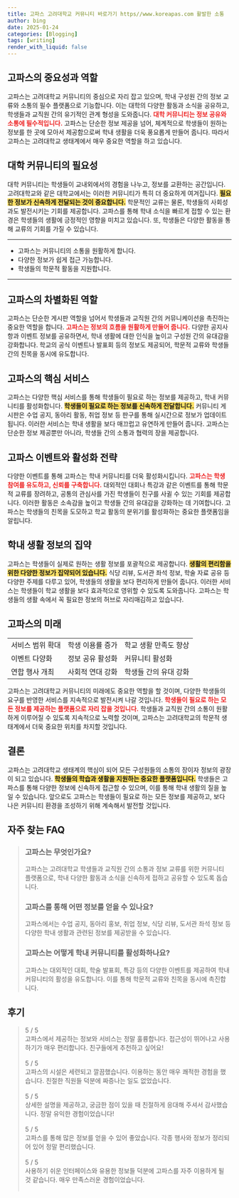 ```yaml
---
title: 고파스 고려대학교 커뮤니티 바로가기 https//www.koreapas.com 활발한 소통
author: bing
date: 2025-01-24
categories: [Blogging]
tags: [writing]
render_with_liquid: false
---
```



<h2 id='고파스_중요성과_역할'>고파스의 중요성과 역할</h2>

<p>고파스는 고려대학교 커뮤니티의 중심으로 자리 잡고 있으며, 학내 구성원 간의 정보 교류와 소통의 필수 플랫폼으로 기능합니다. 이는 대학의 다양한 활동과 소식을 공유하고, 학생들과 교직원 간의 유기적인 관계 형성을 도와줍니다. <b><span style="color: #ee2323;">대학 커뮤니티는 정보 공유와 소통에 필수적입니다.</span></b> 고파스는 단순한 정보 제공을 넘어, 체계적으로 학생들이 원하는 정보를 한 곳에 모아서 제공함으로써 학내 생활을 더욱 풍요롭게 만들어 줍니다. 따라서 고파스는 고려대학교 생태계에서 매우 중요한 역할을 하고 있습니다.</p>

<h2 id='커뮤니티의_필요성'>대학 커뮤니티의 필요성</h2>

<p>대학 커뮤니티는 학생들이 교내외에서의 경험을 나누고, 정보를 교환하는 공간입니다. 고려대학교와 같은 대학교에서는 이러한 커뮤니티가 특히 더 중요하게 여겨집니다. <b><span style="background-color: #ffe066;">필요한 정보가 신속하게 전달되는 것이 중요합니다.</span></b> 학문적인 교류는 물론, 학생들의 사회성과도 발전시키는 기회를 제공합니다. 고파스를 통해 학내 소식을 빠르게 접할 수 있는 환경은 학생들의 생활에 긍정적인 영향을 미치고 있습니다. 또, 학생들은 다양한 활동을 통해 교류의 기회를 가질 수 있습니다.</p>

<hr />

<ul>
    <li>고파스는 커뮤니티의 소통을 원활하게 합니다.</li>
    <li>다양한 정보가 쉽게 접근 가능합니다.</li>
    <li>학생들의 학문적 활동을 지원합니다.</li>
</ul>

<hr />

<h2 id='고파스의_차별화된_역할'>고파스의 차별화된 역할</h2>

<p>고파스는 단순한 게시판 역할을 넘어서 학생들과 교직원 간의 커뮤니케이션을 촉진하는 중요한 역할을 합니다. <b><span style="color: #ee2323;">고파스는 정보의 흐름을 원활하게 만들어 줍니다.</span></b> 다양한 공지사항과 이벤트 정보를 공유하면서, 학내 생활에 대한 인식을 높이고 구성원 간의 유대감을 강화합니다. 학교의 공식 이벤트나 발표회 등의 정보도 제공되어, 학문적 교류와 학생들 간의 친목을 동시에 유도합니다.</p>

<h2 id='고파스의_핵심_서비스'>고파스의 핵심 서비스</h2>

<p>고파스는 다양한 핵심 서비스를 통해 학생들이 필요로 하는 정보를 제공하고, 학내 커뮤니티를 활성화합니다. <b><span style="background-color: #ffe066;">학생들이 필요로 하는 정보를 신속하게 전달합니다.</span></b> 커뮤니티 게시판은 수업 공지, 동아리 활동, 취업 정보 등 판구를 통해 실시간으로 정보가 업데이트됩니다. 이러한 서비스는 학내 생활을 보다 매끄럽고 유연하게 만들어 줍니다. 고파스는 단순한 정보 제공뿐만 아니라, 학생들 간의 소통과 협력의 장을 제공합니다.</p>

<h2 id='고파스_이벤트'>고파스 이벤트와 활성화 전략</h2>

<p>다양한 이벤트를 통해 고파스는 학내 커뮤니티를 더욱 활성화시킵니다. <b><span style="color: #ee2323;">고파스는 학생 참여를 유도하고, 신뢰를 구축합니다.</span></b> 대외적인 대회나 특강과 같은 이벤트를 통해 학문적 교류를 장려하고, 공통의 관심사를 가진 학생들이 친구를 사귈 수 있는 기회를 제공합니다. 이러한 활동은 소속감을 높이고 학생들 간의 유대감을 강화하는 데 기여합니다. 고파스는 학생들의 친목을 도모하고 학교 활동의 분위기를 활성화하는 중요한 플랫폼임을 알립니다.</p>

<h2 id='생활_정보의_집약'>학내 생활 정보의 집약</h2>

<p>고파스는 학생들이 실제로 원하는 생활 정보를 포괄적으로 제공합니다. <b><span style="background-color: #ffe066;">생활의 편리함을 위한 다양한 정보가 집약되어 있습니다.</span></b> 식당 리뷰, 도서관 좌석 정보, 학술 자료 공유 등 다양한 주제를 다루고 있어, 학생들의 생활을 보다 편리하게 만들어 줍니다. 이러한 서비스는 학생들이 학교 생활을 보다 효과적으로 영위할 수 있도록 도와줍니다. 고파스는 학생들의 생활 속에서 꼭 필요한 정보의 허브로 자리매김하고 있습니다.</p>

<h2 id='고파스의_미래'>고파스의 미래</h2>

<table>
    <tr>
        <td>서비스 범위 확대</td>
        <td>학생 이용률 증가</td>
        <td>학교 생활 만족도 향상</td>
    </tr>
    <tr>
        <td>이벤트 다양화</td>
        <td>정보 공유 활성화</td>
        <td>커뮤니티 활성화</td>
    </tr>
    <tr>
        <td>연합 행사 개최</td>
        <td>사회적 연대 강화</td>
        <td>학생들 간의 유대 강화</td>
    </tr>
</table>

<p>고파스는 고려대학교 커뮤니티의 미래에도 중요한 역할을 할 것이며, 다양한 학생들의 요구를 반영한 서비스를 지속적으로 발전시켜 나갈 것입니다. <b><span style="color: #ee2323;">학생들이 필요로 하는 모든 정보를 제공하는 플랫폼으로 자리 잡을 것입니다.</span></b> 학생들과 교직원 간의 소통이 원활하게 이루어질 수 있도록 지속적으로 노력할 것이며, 고파스는 고려대학교의 학문적 생태계에서 더욱 중요한 위치를 차지할 것입니다.</p>

<h2 id='결론'>결론</h2>

<p>고파스는 고려대학교 생태계의 핵심이 되어 모든 구성원들의 소통의 장이자 정보의 광장이 되고 있습니다. <b><span style="background-color: #ffe066;">학생들의 학습과 생활을 지원하는 중요한 플랫폼입니다.</span></b> 학생들은 고파스를 통해 다양한 정보에 신속하게 접근할 수 있으며, 이를 통해 학내 생활의 질을 높일 수 있습니다. 앞으로도 고파스는 학생들이 필요로 하는 모든 정보를 제공하고, 보다 나은 커뮤니티 환경을 조성하기 위해 계속해서 발전할 것입니다.</p>


<h2 id='자주_찾는_FAQ'>자주 찾는 FAQ</h2>
<div itemscope="" itemtype="https://schema.org/FAQPage"> 
<blockquote> 
<div itemscope="" itemprop="mainEntity" itemtype="https://schema.org/Question"> 
<h3 itemprop="name">고파스는 무엇인가요?</h3> 
<div itemscope="" itemprop="acceptedAnswer" itemtype="https://schema.org/Answer"> 
<span itemprop="text"> 
<p>고파스는 고려대학교 학생들과 교직원 간의 소통과 정보 교류를 위한 커뮤니티 플랫폼으로, 학내 다양한 활동과 소식을 신속하게 접하고 공유할 수 있도록 돕습니다.</p> 
</span> 
</div> 
</div> 
<div itemscope="" itemprop="mainEntity" itemtype="https://schema.org/Question"> 
<h3 itemprop="name">고파스를 통해 어떤 정보를 얻을 수 있나요?</h3> 
<div itemscope="" itemprop="acceptedAnswer" itemtype="https://schema.org/Answer"> 
<span itemprop="text"> 
<p>고파스에서는 수업 공지, 동아리 홍보, 취업 정보, 식당 리뷰, 도서관 좌석 정보 등 다양한 학내 생활과 관련된 정보를 제공받을 수 있습니다.</p> 
</span> 
</div> 
</div> 
<div itemscope="" itemprop="mainEntity" itemtype="https://schema.org/Question"> 
<h3 itemprop="name">고파스는 어떻게 학내 커뮤니티를 활성화하나요?</h3> 
<div itemscope="" itemprop="acceptedAnswer" itemtype="https://schema.org/Answer"> 
<span itemprop="text"> 
<p>고파스는 대외적인 대회, 학술 발표회, 특강 등의 다양한 이벤트를 제공하여 학내 커뮤니티의 활성을 유도합니다. 이를 통해 학문적 교류와 친목을 동시에 촉진합니다.</p> 
</span> 
</div> 
</div> 
</blockquote> 
</div>
<h2 id='후기'>후기</h2>
<div itemscope itemtype="https://schema.org/Product">
  <blockquote>
  <div itemprop="review" itemscope itemtype="https://schema.org/Review">
      <div itemprop="reviewRating" itemscope itemtype="https://schema.org/Rating"> <span itemprop="ratingValue">5</span> / <span itemprop="bestRating">5</span> </div>
      <span itemprop="reviewBody">고파스에서 제공하는 정보와 서비스는 정말 훌륭합니다. 접근성이 뛰어나고 사용하기가 매우 편리합니다. 친구들에게 추천하고 싶어요!</span>
  </div>
  <br>
  <div itemprop="review" itemscope itemtype="https://schema.org/Review">
      <div itemprop="reviewRating" itemscope itemtype="https://schema.org/Rating"> <span itemprop="ratingValue">5</span> / <span itemprop="bestRating">5</span> </div>
      <span itemprop="reviewBody">고파스의 시설은 세련되고 깔끔했습니다. 이용하는 동안 매우 쾌적한 경험을 했습니다. 친절한 직원들 덕분에 짜증나는 일도 없었습니다.</span>
  </div>
  <br>
  <div itemprop="review" itemscope itemtype="https://schema.org/Review">
      <div itemprop="reviewRating" itemscope itemtype="https://schema.org/Rating"> <span itemprop="ratingValue">5</span> / <span itemprop="bestRating">5</span> </div>
      <span itemprop="reviewBody">상세한 설명을 제공하고, 궁금한 점이 있을 때 친절하게 응대해 주셔서 감사했습니다. 정말 유익한 경험이었습니다!</span>
  </div>
  <br>
  <div itemprop="review" itemscope itemtype="https://schema.org/Review">
      <div itemprop="reviewRating" itemscope itemtype="https://schema.org/Rating"> <span itemprop="ratingValue">5</span> / <span itemprop="bestRating">5</span> </div>
      <span itemprop="reviewBody">고파스를 통해 많은 정보를 얻을 수 있어 좋았습니다. 각종 행사와 정보가 정리되어 있어 정말 편리했습니다.</span>
  </div>
  <br>
  <div itemprop="review" itemscope itemtype="https://schema.org/Review">
      <div itemprop="reviewRating" itemscope itemtype="https://schema.org/Rating"> <span itemprop="ratingValue">5</span> / <span itemprop="bestRating">5</span> </div>
      <span itemprop="reviewBody">사용하기 쉬운 인터페이스와 유용한 정보들 덕분에 고파스를 자주 이용하게 될 것 같습니다. 매우 만족스러운 경험이었습니다.</span>
  </div>
  <br>
  </blockquote>
</div>
